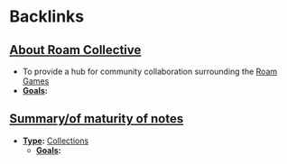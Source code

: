 
# Backlinks
## [About Roam Collective](<About Roam Collective.md>)
- To provide a hub for community collaboration surrounding the [Roam Games](<Roam Games.md>)
- **[Goals](<Goals.md>):**

## [Summary/of maturity of notes](<Summary/of maturity of notes.md>)
- **[Type](<Type.md>):** [Collections](<Collections.md>)
    - **[Goals](<Goals.md>):**

